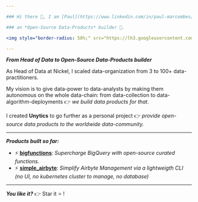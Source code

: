```yaml
---

### Hi there 👋, I am [Paul](https://www.linkedin.com/in/paul-marcombes/)

### an *Open-Source Data-Products* builder 🚀. 

<img style="border-radius: 50%;" src="https://lh3.googleusercontent.com/a-/AD5-WCkpXy9HsI3AIhN21Cjb0ITHqFAlYxq0PswuxIm4Ow=s300">

---
```


***From Head of Data to Open-Source Data-Products builder***

As Head of Data at Nickel, I scaled data-organization from 3 to 100+ data-practitioners. 

My vision is to give data-power to data-analysts by making them autonomous on the whole data-chain: from data-collection to data-algorithm-deployments 👉 *we build data products for that*. 

I created **Unytics** to go further as a personal project 👉 *provide open-source data products to the worldwide data-community.* 

---

***Products built so far:***

- ⚡ **[bigfunctions](https://github.com/unytics/bigfunctions)**: *Supercharge BigQuery with open-source curated functions.*
- ⚡ **[simple_airbyte](https://github.com/unytics/simple_airbyte)**: *Simplify Airbyte Management via a lightweigth CLI (no UI, no kubernetes cluster to manage, no database)*

---

***You like it?***  👉 Star it ⭐ !

